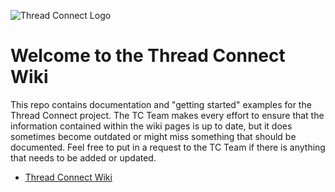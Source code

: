 ![Thread Connect Logo](https://github.build.ge.com/Thread-Connect/tc-wiki/blob/master/img/tc-logo.svg)


# Welcome to the Thread Connect Wiki

This repo contains documentation and "getting started" examples for the Thread Connect project. The TC Team makes every effort to ensure that the information contained within the wiki pages is up to date, but it does sometimes become outdated or might miss something that should be documented. Feel free to put in a request to the TC Team if there is anything that needs to be added or updated.


- [Thread Connect Wiki](https://github.build.ge.com/Thread-Connect/tc-wiki/wiki)

